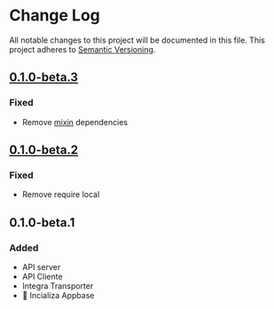 # Change Log
All notable changes to this project will be documented in this file.
This project adheres to [Semantic Versioning](http://semver.org/).

## [0.1.0-beta.3]
### Fixed
 - Remove [mixin][] dependencies

## [0.1.0-beta.2]
### Fixed
 - Remove require local

## 0.1.0-beta.1
### Added
 - API server
 - API Cliente
 - Integra Transporter
 - 💟 Incializa Appbase

[0.1.0-beta.3]: https://github.com/tdoee/Appbase/compare/v0.1.0-beta.2...v0.1.0-beta.3
[0.1.0-beta.2]: https://github.com/tdoee/Appbase/compare/v0.1.0-beta.1...v0.1.0-beta.2
[Socket.io]: http://socket.io/docs/
[Fetch]: https://developer.mozilla.org/en/docs/Web/API/Fetch_API
[mixin]: https://www.npmjs.com/package/mixin
